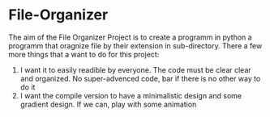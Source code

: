 # File-Organizer

The aim of the File Organizer Project is to create a programm in python a programm that oragnize file by their extension in sub-directory.
There a few more things that a want to do for this project:
1. I want it to easily readible by everyone. The code must be clear clear and organized. No super-advenced code, bar if there is no other way to do it
2. I want the compile version to have a minimalistic design and some gradient design. If we can, play with some animation

